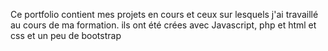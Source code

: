 Ce portfolio contient mes projets en cours et ceux sur lesquels j'ai travaillé au cours de ma formation. 
ils ont été crées avec Javascript, php et html et css et un peu de bootstrap 
